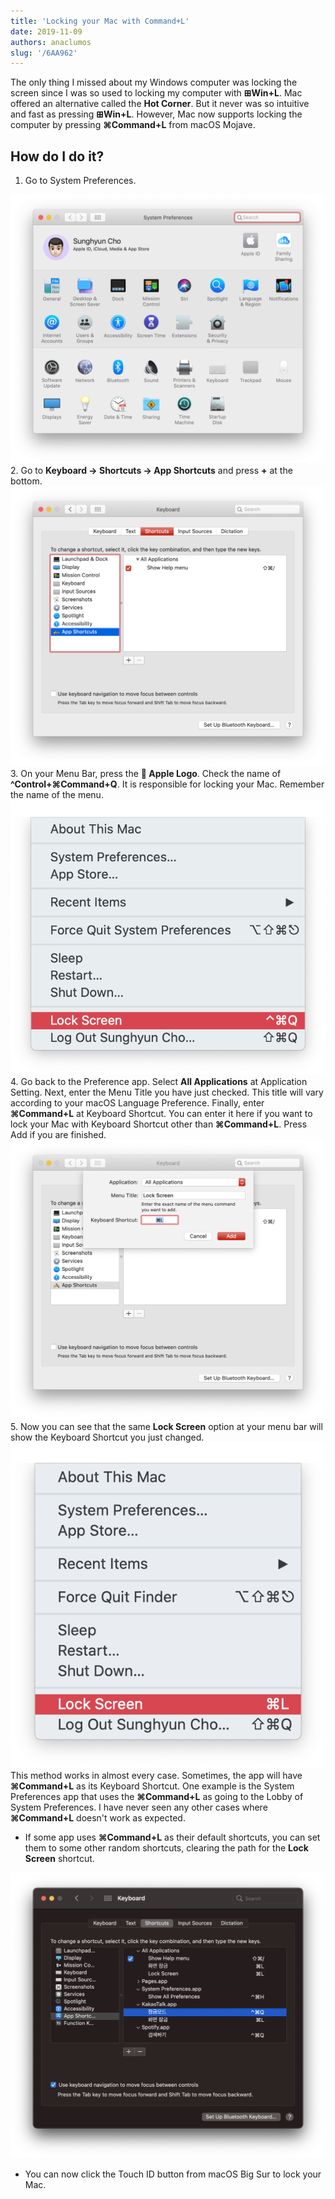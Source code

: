 ```yaml
---
title: 'Locking your Mac with Command+L'
date: 2019-11-09
authors: anaclumos
slug: '/6AA962'
---
```


The only thing I missed about my Windows computer was locking the screen since I was so used to locking my computer with **⊞Win+L**. Mac offered an alternative called the **Hot Corner**. But it never was so intuitive and fast as pressing **⊞Win+L**. However, Mac now supports locking the computer by pressing **⌘Command+L** from macOS Mojave.

## How do I do it?

1. Go to System Preferences.

![](images/Settings.png) 2. Go to **Keyboard → Shortcuts → App Shortcuts** and press **+** at the bottom.
![](images/KeyboardSettings.png) 3. On your Menu Bar, press the ** Apple Logo**. Check the name of **^Control+⌘Command+Q**. It is responsible for locking your Mac. Remember the name of the menu.
![](images/MenuBar.png) 4. Go back to the Preference app. Select **All Applications** at Application Setting. Next, enter the Menu Title you have just checked. This title will vary according to your macOS Language Preference. Finally, enter **⌘Command+L** at Keyboard Shortcut. You can enter it here if you want to lock your Mac with Keyboard Shortcut other than **⌘Command+L**. Press Add if you are finished.
![](images/AddCommandL.png) 5. Now you can see that the same **Lock Screen** option at your menu bar will show the Keyboard Shortcut you just changed.
![](images/MenuBarAfter.png)
This method works in almost every case. Sometimes, the app will have **⌘Command+L** as its Keyboard Shortcut. One example is the System Preferences app that uses the **⌘Command+L** as going to the Lobby of System Preferences. I have never seen any other cases where **⌘Command+L** doesn't work as expected.

- If some app uses **⌘Command+L** as their default shortcuts, you can set them to some other random shortcuts, clearing the path for the **Lock Screen** shortcut.

![](images/image-3.png)

- You can now click the Touch ID button from macOS Big Sur to lock your Mac.
